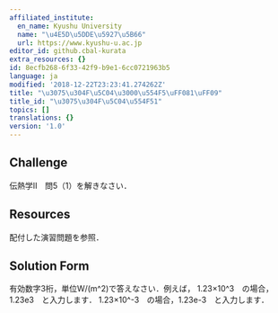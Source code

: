 ```yaml
---
affiliated_institute:
  en_name: Kyushu University
  name: "\u4E5D\u5DDE\u5927\u5B66"
  url: https://www.kyushu-u.ac.jp
editor_id: github.cbal-kurata
extra_resources: {}
id: 8ecfb268-6f33-42f9-b9e1-6cc0721963b5
language: ja
modified: '2018-12-22T23:23:41.274262Z'
title: "\u3075\u304F\u5C04\u3000\u554F5\uFF081\uFF09"
title_id: "\u3075\u304F\u5C04\u554F51"
topics: []
translations: {}
version: '1.0'
---
```




## Challenge
伝熱学II　問5（1）を解きなさい．


## Resources
配付した演習問題を参照．


## Solution Form
有効数字3桁，単位W/(m^2)で答えなさい．例えば，
1.23×10^3　の場合，1.23e3　と入力します．
1.23×10^-3　の場合，1.23e-3　と入力します．



